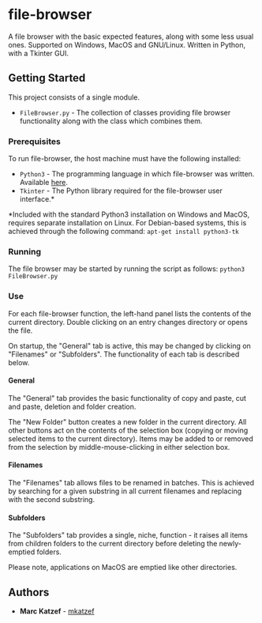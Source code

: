 # file-browser

A file browser with the basic expected features, along with some less usual ones. Supported on Windows, MacOS and GNU/Linux. Written in Python, with a Tkinter GUI.

## Getting Started

This project consists of a single module.
* `FileBrowser.py` - The collection of classes providing file browser functionality along with the class which combines them.

### Prerequisites

To run file-browser, the host machine must have the following installed:
* `Python3` - The programming language in which file-browser was written. Available [here](https://www.python.org/).
* `Tkinter` - The Python library required for the file-browser user interface.\*

\*Included with the standard Python3 installation on Windows and MacOS, requires separate installation on Linux. For Debian-based systems, this is achieved through the following command:
`apt-get install python3-tk`

### Running

The file browser may be started by running the script as follows:
`python3 FileBrowser.py` 

### Use

For each file-browser function, the left-hand panel lists the contents of the current directory. Double clicking on an entry changes directory or opens the file.

On startup, the "General" tab is active, this may be changed by clicking on "Filenames" or "Subfolders". The functionality of each tab is described below.

#### General

The "General" tab provides the basic functionality of copy and paste, cut and paste, deletion and folder creation.

The "New Folder" button creates a new folder in the current directory. All other buttons act on the contents of the selection box (copying or moving selected items to the current directory). Items may be added to or removed from the selection by middle-mouse-clicking in either selection box.

#### Filenames

The "Filenames" tab allows files to be renamed in batches. This is achieved by searching for a given substring in all current filenames and replacing with the second substring.

#### Subfolders

The "Subfolders" tab provides a single, niche, function - it raises all items from children folders to the current directory before deleting the newly-emptied folders.

Please note, applications on MacOS are emptied like other directories.

## Authors

* **Marc Katzef** - [mkatzef](https://github.com/mkatzef)
